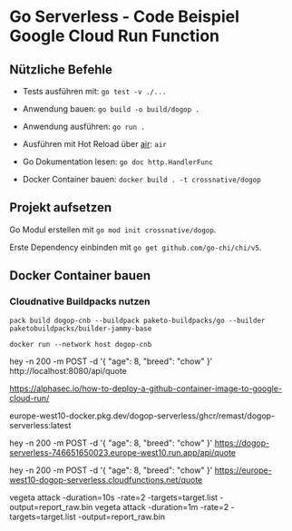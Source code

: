 # Go Serverless - Code Beispiel Google Cloud Run Function

## Nützliche Befehle

- Tests ausführen mit: `go test -v ./...`

- Anwendung bauen: `go build -o build/dogop .`

- Anwendung ausführen: `go run .`

- Ausführen mit Hot Reload über [air](https://github.com/cosmtrek/air): `air`

- Go Dokumentation lesen: `go doc http.HandlerFunc`

- Docker Container bauen: `docker build . -t crossnative/dogop`

## Projekt aufsetzen

Go Modul erstellen mit `go mod init crossnative/dogop`.

Erste Dependency einbinden mit `go get github.com/go-chi/chi/v5`.

## Docker Container bauen

### Cloudnative Buildpacks nutzen

    pack build dogop-cnb --buildpack paketo-buildpacks/go --builder paketobuildpacks/builder-jammy-base

    docker run --network host dogop-cnb


hey -n 200 -m POST -d '{ "age": 8, "breed": "chow" }' http://localhost:8080/api/quote

https://alphasec.io/how-to-deploy-a-github-container-image-to-google-cloud-run/

europe-west10-docker.pkg.dev/dogop-serverless/ghcr/remast/dogop-serverless:latest

hey -n 200 -m POST -d '{ "age": 8, "breed": "chow" }' https://dogop-serverless-746651650023.europe-west10.run.app/api/quote


hey -n 200 -m POST -d '{ "age": 8, "breed": "chow" }' https://europe-west10-dogop-serverless.cloudfunctions.net/quote


vegeta attack -duration=10s -rate=2 -targets=target.list -output=report_raw.bin
vegeta attack -duration=1m -rate=2 -targets=target.list -output=report_raw.bin